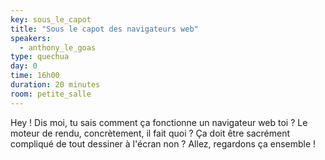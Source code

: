 ```yaml
---
key: sous_le_capot
title: "Sous le capot des navigateurs web"
speakers:
  - anthony_le_goas
type: quechua
day: 0
time: 16h00
duration: 20 minutes
room: petite_salle
---
```


Hey ! Dis moi, tu sais comment ça fonctionne un navigateur web toi ? Le moteur de rendu, concrètement, il fait quoi ? Ça doit être sacrément compliqué de tout dessiner à l'écran non ? Allez, regardons ça ensemble !